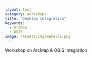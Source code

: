 ```yaml
---
layout: text
category: workshops
title: "Desktop Integration"
keywords:
  - ArcMap
  - QGIS
image: /assets/img/mekelle.png
---
```

Workshop on ArcMap & QGIS Integration
